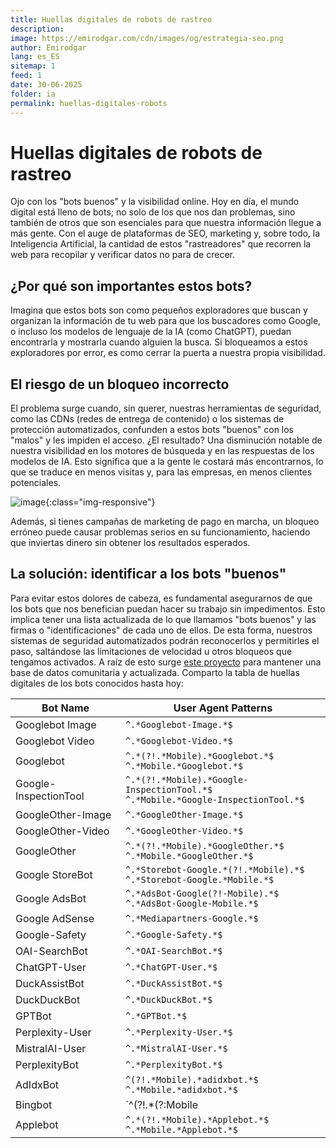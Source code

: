 ```yaml
---
title: Huellas digitales de robots de rastreo
description: 
image: https://emirodgar.com/cdn/images/og/estrategia-seo.png
author: Emirodgar
lang: es_ES
sitemap: 1
feed: 1
date: 30-06-2025
folder: ia
permalink: huellas-digitales-robots
---
```



# Huellas digitales de robots de rastreo

Ojo con los "bots buenos" y la visibilidad online. Hoy en día, el mundo digital está lleno de bots; no solo de los que nos dan problemas, sino también de otros que son esenciales para que nuestra información llegue a más gente. Con el auge de plataformas de SEO, marketing y, sobre todo, la Inteligencia Artificial, la cantidad de estos "rastreadores" que recorren la web para recopilar y verificar datos no para de crecer.

## ¿Por qué son importantes estos bots?

Imagina que estos bots son como pequeños exploradores que buscan y organizan la información de tu web para que los buscadores como Google, o incluso los modelos de lenguaje de la IA (como ChatGPT), puedan encontrarla y mostrarla cuando alguien la busca. Si bloqueamos a estos exploradores por error, es como cerrar la puerta a nuestra propia visibilidad.

## El riesgo de un bloqueo incorrecto

El problema surge cuando, sin querer, nuestras herramientas de seguridad, como las CDNs (redes de entrega de contenido) o los sistemas de protección automatizados, confunden a estos bots "buenos" con los "malos" y les impiden el acceso. ¿El resultado? Una disminución notable de nuestra visibilidad en los motores de búsqueda y en las respuestas de los modelos de IA. Esto significa que a la gente le costará más encontrarnos, lo que se traduce en menos visitas y, para las empresas, en menos clientes potenciales.

![image](https://github.com/user-attachments/assets/53c0f015-6673-4573-8eaa-ee8e2f9d5902){:class="img-responsive"}

Además, si tienes campañas de marketing de pago en marcha, un bloqueo erróneo puede causar problemas serios en su funcionamiento, haciendo que inviertas dinero sin obtener los resultados esperados.

## La solución: identificar a los bots "buenos"

Para evitar estos dolores de cabeza, es fundamental asegurarnos de que los bots que nos benefician puedan hacer su trabajo sin impedimentos. Esto implica tener una lista actualizada de lo que llamamos "bots buenos" y las firmas o "identificaciones" de cada uno de ellos. De esta forma, nuestros sistemas de seguridad automatizados podrán reconocerlos y permitirles el paso, saltándose las limitaciones de velocidad u otros bloqueos que tengamos activados. A raíz de esto surge [este proyecto](https://bots.searchtheory.io/) para mantener una base de datos comunitaria y actualizada. Comparto la tabla de huellas digitales de los bots conocidos hasta hoy:

| Bot Name             | User Agent Patterns                                                                 |
|----------------------|--------------------------------------------------------------------------------------|
| Googlebot Image      | `^.*Googlebot-Image.*$`                                                              |
| Googlebot Video      | `^.*Googlebot-Video.*$`                                                              |
| Googlebot            | `^.*(?!.*Mobile).*Googlebot.*$`<br>`^.*Mobile.*Googlebot.*$`                         |
| Google-InspectionTool| `^.*(?!.*Mobile).*Google-InspectionTool.*$`<br>`^.*Mobile.*Google-InspectionTool.*$` |
| GoogleOther-Image    | `^.*GoogleOther-Image.*$`                                                            |
| GoogleOther-Video    | `^.*GoogleOther-Video.*$`                                                            |
| GoogleOther          | `^.*(?!.*Mobile).*GoogleOther.*$`<br>`^.*Mobile.*GoogleOther.*$`                     |
| Google StoreBot      | `^.*Storebot-Google.*(?!.*Mobile).*$`<br>`^.*Storebot-Google.*Mobile.*$`            |
| Google AdsBot        | `^.*AdsBot-Google(?!-Mobile).*$`<br>`^.*AdsBot-Google-Mobile.*$`                    |
| Google AdSense       | `^.*Mediapartners-Google.*$`                                                         |
| Google-Safety        | `^.*Google-Safety.*$`                                                                |
| OAI-SearchBot        | `^.*OAI-SearchBot.*$`                                                                |
| ChatGPT-User         | `^.*ChatGPT-User.*$`                                                                 |
| DuckAssistBot        | `^.*DuckAssistBot.*$`                                                                |
| DuckDuckBot          | `^.*DuckDuckBot.*$`                                                                  |
| GPTBot               | `^.*GPTBot.*$`                                                                       |
| Perplexity-User      | `^.*Perplexity-User.*$`                                                              |
| MistralAI-User       | `^.*MistralAI-User.*$`                                                               |
| PerplexityBot        | `^.*PerplexityBot.*$`                                                                |
| AdIdxBot             | `^(?!.*Mobile).*adidxbot.*$`<br>`^.*Mobile.*adidxbot.*$`                             |
| Bingbot              | `^(?!.*(?:Mobile|adidxbot)).*bingbot.*$`<br>`^.*Mobile(?!.*adidxbot).*bingbot.*$`   |
| Applebot             | `^.*(?!.*Mobile).*Applebot.*$`<br>`^.*Mobile.*Applebot.*$`                           |
